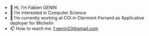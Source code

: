 - 👋 Hi, I’m Fabien GENIN
- 👀 I’m interested in Computer Science
- 🌱 I’m currently working at CGI in Clermont-Ferrand as Applicative deployer for Michelin
- 📫 How to reach me. f.genin03@gmail.com

<!---
Fabinhio25/Fabinhio25 is a ✨ special ✨ repository because its `README.md` (this file) appears on your GitHub profile.
You can click the Preview link to take a look at your changes.
--->
